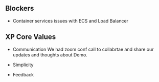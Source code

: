 ## Blockers

- Container services issues with ECS and Load Balancer


## XP Core Values

- Communication
We had  zoom conf call  to collabrtae and share our updates and thoughts about Demo.

- Simplicity


- Feedback
